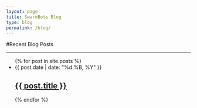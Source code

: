 ```yaml
---
layout: page
title: SwarmBots Blog
type: blog
permalink: /blog/
---
```


#Recent Blog Posts
- - -

<ul class="block-list">
    {% for post in site.posts %}
    <li class = "blogcontainer">
        <span class="post__time">{{ post.date | date: "%d %B, %Y" }}</span>
        <h2 class="post__title"><a href="{{ post.url }}">{{ post.title }}</a></h2>
    </li>
    {% endfor %}
</ul>